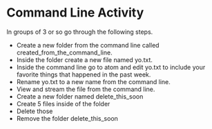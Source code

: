 # Command Line Activity
In groups of 3 or so go through the following steps.

- Create a new folder from the command line called created_from_the_command_line.
- Inside the folder create a new file named yo.txt.
- Inside the command line go to atom and edit yo.txt to include your favorite things that happened in the past week.
- Rename yo.txt to a new name from the command line.
- View and stream the file from the command line.
- Create a new folder named delete_this_soon
- Create 5 files inside of the folder
- Delete those
- Remove the folder delete_this_soon
